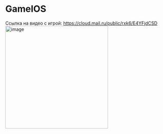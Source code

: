 # GameIOS
Ссылка на видео с игрой: https://cloud.mail.ru/public/rxk6/E4YFjdCSD
<img width="320" alt="image" src="https://github.com/dmitrycvetkov2000/GameIOS/assets/70952311/75adb09f-851f-4924-98e6-2d4e000f4051">
